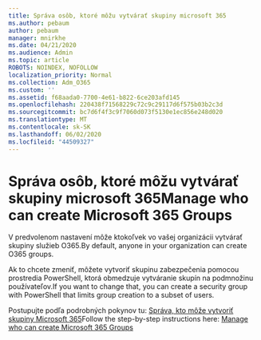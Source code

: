 ```yaml
---
title: Správa osôb, ktoré môžu vytvárať skupiny microsoft 365
ms.author: pebaum
author: pebaum
manager: mnirkhe
ms.date: 04/21/2020
ms.audience: Admin
ms.topic: article
ROBOTS: NOINDEX, NOFOLLOW
localization_priority: Normal
ms.collection: Adm_O365
ms.custom: ''
ms.assetid: f68aada0-7700-4e61-b822-6ce203afd145
ms.openlocfilehash: 220438f71568229c72c9c29117d6f575b03b2c3d
ms.sourcegitcommit: bc7d6f4f3c9f7060d073f5130e1ec856e248d020
ms.translationtype: MT
ms.contentlocale: sk-SK
ms.lasthandoff: 06/02/2020
ms.locfileid: "44509327"
---
```

# <a name="manage-who-can-create-microsoft-365-groups"></a><span data-ttu-id="dd021-102">Správa osôb, ktoré môžu vytvárať skupiny microsoft 365</span><span class="sxs-lookup"><span data-stu-id="dd021-102">Manage who can create Microsoft 365 Groups</span></span>

<span data-ttu-id="dd021-103">V predvolenom nastavení môže ktokoľvek vo vašej organizácii vytvárať skupiny služieb O365.</span><span class="sxs-lookup"><span data-stu-id="dd021-103">By default, anyone in your organization can create O365 groups.</span></span>
  
<span data-ttu-id="dd021-104">Ak to chcete zmeniť, môžete vytvoriť skupinu zabezpečenia pomocou prostredia PowerShell, ktorá obmedzuje vytváranie skupín na podmnožinu používateľov.</span><span class="sxs-lookup"><span data-stu-id="dd021-104">If you want to change that, you can create a security group with PowerShell that limits group creation to a subset of users.</span></span>
  
<span data-ttu-id="dd021-105">Postupujte podľa podrobných pokynov tu: [Správa, kto môže vytvoriť skupiny Microsoft 365](https://docs.microsoft.com/microsoft-365/admin/create-groups/manage-creation-of-groups)</span><span class="sxs-lookup"><span data-stu-id="dd021-105">Follow the step-by-step instructions here: [Manage who can create Microsoft 365 Groups](https://docs.microsoft.com/microsoft-365/admin/create-groups/manage-creation-of-groups)</span></span>
  

